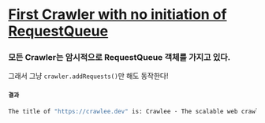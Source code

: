 # [First Crawler with no initiation of RequestQueue](https://crawlee.dev/docs/introduction/first-crawler#add-requests-faster)

### 모든 Crawler는 암시적으로 RequestQueue 객체를 가지고 있다.

그래서 그냥 `crawler.addRequests()`만 해도 동작한다!

#### `결과`

```sh
The title of "https://crawlee.dev" is: Crawlee · The scalable web crawling, scraping and automation library for JavaScript/Node.js | Crawlee.
```
